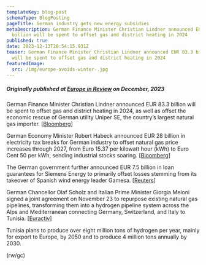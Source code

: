 ```yaml
---
templateKey: blog-post
schemaType: BlogPosting
pageTitle: German industry gets new energy subsidies
metaDescription: German Finance Minister Christian Lindner announced EUR 83.3
  billion will be spent to offset gas and district heating in 2024
published: true
date: 2023-12-13T20:54:15.931Z
teaser: German Finance Minister Christian Lindner announced EUR 83.3 billion
  will be spent to offset gas and district heating in 2024
featuredImage:
  src: /img/europe-avoids-winter-.jpg
---
```

##### *Originally published at [Europe in Review](https://email.cpg-online.de/t/d-8360028D4E10DA0C2540EF23F30FEDED) on December, 2023*

German Finance Minister Christian Lindner announced EUR 83.3 billion will be spent to offset gas and district heating in 2024, as well as offset the economic rescue of German utility Uniper SE, the country’s largest natural gas importer. [[Bloomberg](https://email.cpg-online.de/t/d-l-vkyhijt-l-jjh/)]

German Economy Minister Robert Habeck announced EUR 28 billion in electricity tax breaks for German industry to offset natural gas price increases through 2027, from Euro 15.37 per kilowatt hour (kWh) to Euro Cent 50 per kWh, sending industrial stocks soaring. [[Bloomberg](https://email.cpg-online.de/t/d-l-vkyhijt-l-jjk/)]

The German government further announced EUR 7.5 billion in loan guarantees for Siemens Energy to primarily offset losses stemming from its takeover of Spanish wind energy leader Gamesa. [[Reuters](https://email.cpg-online.de/t/d-l-vkyhijt-l-jju/)]

German Chancellor Olaf Scholz and Italian Prime Minister Giorgia Meloni signed a joint agreement on November 23 to repurpose existing natural gas pipelines, transforming them into a hydrogen pipeline system across the Alps and Mediterranean connecting Germany, Switzerland, and Italy to Tunisia. [[Euractiv](https://email.cpg-online.de/t/d-l-vkyhijt-l-jtl/)]

Tunisia plans to produce over eight million tons of hydrogen per year, mainly for export to Europe, by 2050 and to produce 4 million tons annually by 2030.

(rw/gc)